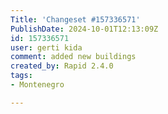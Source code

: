 ```yaml
---
Title: 'Changeset #157336571'
PublishDate: 2024-10-01T12:13:09Z
id: 157336571
user: gerti kida
comment: added new buildings
created_by: Rapid 2.4.0
tags:
- Montenegro

---
```

